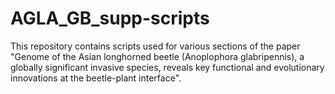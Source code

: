 # AGLA_GB_supp-scripts
This repository contains scripts used for various sections of the paper "Genome of the Asian longhorned beetle (Anoplophora glabripennis), a globally significant invasive species, reveals key functional and evolutionary innovations at the beetle-plant interface". 
